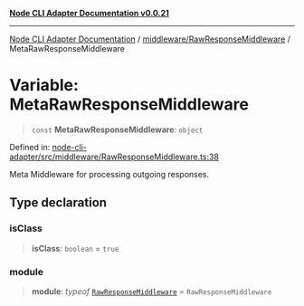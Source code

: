 [**Node CLI Adapter Documentation v0.0.21**](../../../README.md)

***

[Node CLI Adapter Documentation](../../../modules.md) / [middleware/RawResponseMiddleware](../README.md) / MetaRawResponseMiddleware

# Variable: MetaRawResponseMiddleware

> `const` **MetaRawResponseMiddleware**: `object`

Defined in: [node-cli-adapter/src/middleware/RawResponseMiddleware.ts:38](https://github.com/stonemjs/node-cli-adapter/blob/864b503e06a40512b872ced9446e09ca39f76729/src/middleware/RawResponseMiddleware.ts#L38)

Meta Middleware for processing outgoing responses.

## Type declaration

### isClass

> **isClass**: `boolean` = `true`

### module

> **module**: *typeof* [`RawResponseMiddleware`](../classes/RawResponseMiddleware.md) = `RawResponseMiddleware`
